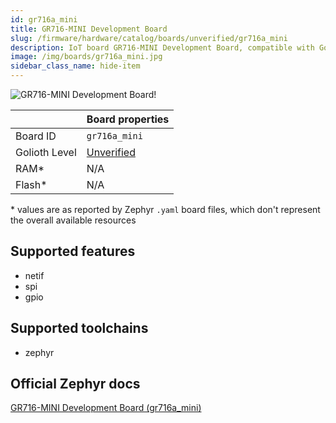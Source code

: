 ```yaml
---
id: gr716a_mini
title: GR716-MINI Development Board
slug: /firmware/hardware/catalog/boards/unverified/gr716a_mini
description: IoT board GR716-MINI Development Board, compatible with Golioth at unverified level.
image: /img/boards/gr716a_mini.jpg
sidebar_class_name: hide-item
---
```


[//]: # (This is an auto-generated file, do not edit! Changes to it will be lost upon re-generation)

![GR716-MINI Development Board!](/img/boards/gr716a_mini.jpg "GR716-MINI Development Board")

|                | Board properties     |
| -------------  | -------------------- |
| Board ID       | `gr716a_mini` |
| Golioth Level  | [Unverified](/firmware/hardware#unverified-boards) |
| RAM*           | N/A |
| Flash*         | N/A |

\* values are as reported by Zephyr `.yaml` board files, which don't represent the overall available resources



## Supported features

* netif
* spi
* gpio

## Supported toolchains

* zephyr

## Official Zephyr docs

[GR716-MINI Development Board (gr716a_mini)](https://docs.zephyrproject.org/latest/boards/gaisler/gr716a_mini/doc/index.html)
